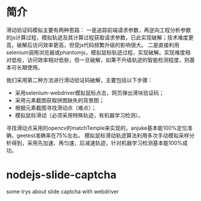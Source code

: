 # 简介
滑动验证码模拟主要有两种思路：
一是追踪前端请求参数，再逆向工程分析参数的js计算过程，模拟轨迹及其计算过程获取请求参数，已此实现破解；技术难度更高，破解后访问效率更高，但受js代码频繁升级的影响很大。
二是直接利用selenium调用浏览器或phantomjs，模拟鼠标轨迹过程，实现破解。实现难度相对低些，访问效率相对低些，但一旦破解，如果不升级轨迹的智能检测程度，则基本可长期使用。

我们采用第二种方法进行滑动验证码破解，主要包括以下步骤：
- 采用selenium-webdriver模拟鼠标点击，网页弹出滑块验证码；
- 采用元素截图获取拼图缺失的背景图；
- 根据元素截图寻找滑动点（难点）；
- 模拟鼠标滑动（必须采用特殊轨迹，有机器学习检测）。

寻找滑动点采用的opencv的matchTemple来实现的，anjuke基本能100%定位准确，geetest准确率在75%左右。
模拟鼠标滑动轨迹算法利用多次手动模拟采样分析得到，采用先加速、再匀速，后减速轨迹，针对机器学习检测基本能100%成功。

# nodejs-slide-captcha
some trys about slide captcha with webdriver
